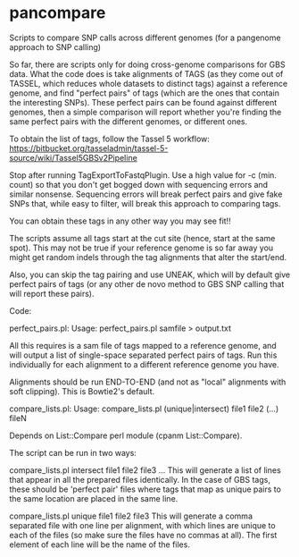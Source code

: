 # pancompare
 Scripts to compare SNP calls across different genomes (for a pangenome approach to SNP calling)

 So far, there are scripts only for doing cross-genome comparisons for GBS data. What the code
does is take alignments of TAGS (as they come out of TASSEL, which reduces whole datasets to
distinct tags) against a reference genome, and find "perfect pairs" of tags (which are the ones
that contain the interesting SNPs). These perfect pairs can be found against different genomes,
then a simple comparison will report whether you're finding the same perfect pairs with the
different genomes, or different ones.

 To obtain the list of tags, follow the Tassel 5 workflow:
https://bitbucket.org/tasseladmin/tassel-5-source/wiki/Tassel5GBSv2Pipeline
 
 Stop after running TagExportToFastqPlugin. Use a high value for -c (min. count) so that
you don't get bogged down with sequencing errors and similar nonsense. Sequencing errors
will break perfect pairs and give fake SNPs that, while easy to filter, will break this
approach to comparing tags.

 You can obtain these tags in any other way you may see fit!!
 
 The scripts assume all tags start at the cut site (hence, start at the same spot). This
may not be true if your reference genome is so far away you might get random indels through
the tag alignments that alter the start/end.

 Also, you can skip the tag pairing and use UNEAK, which will by default give perfect pairs
of tags (or any other de novo method to GBS SNP calling that will report these pairs).

Code:

perfect_pairs.pl:
 Usage: perfect_pairs.pl samfile > output.txt

 All this requires is a sam file of tags mapped to a reference genome, and will output a list
 of single-space separated perfect pairs of tags. Run this individually for each alignment to
 a different reference genome you have.
 
 Alignments should be run END-TO-END (and not as "local" alignments with soft clipping). This is
 Bowtie2's default.
 
compare_lists.pl:
 Usage: compare_lists.pl (unique|intersect) file1 file2 (...) fileN
 
 Depends on List::Compare perl module (cpanm List::Compare).
 
 The script can be run in two ways:

 compare_lists.pl intersect file1 file2 file3 ...
  This will generate a list of lines that appear in all the prepared files
 identically. In the case of GBS tags, these should be 'perfect pair' files
 where tags that map as unique pairs to the same location are placed in the
 same line.

 compare_lists.pl unique file1 file2 file3
  This will generate a comma separated file with one line per alignment, with which lines
 are unique to each of the files (so make sure the files have no commas at all). The first
 element of each line will be the name of the files.
